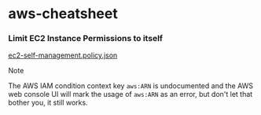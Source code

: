 # aws-cheatsheet

### Limit EC2 Instance Permissions to itself
[ec2-self-management.policy.json](ec2-self-management.policy.json)
>[!NOTE]
> The AWS IAM condition context key `aws:ARN` is undocumented and the AWS web console UI will mark the usage of `aws:ARN` as an error, but don't let that bother you, it still works.

